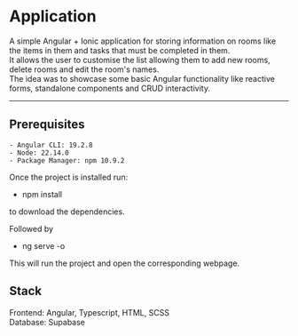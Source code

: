 # Application

A simple Angular + Ionic application for storing information on rooms like the items in them and tasks that must be completed in them.  
It allows the user to customise the list allowing them to add new rooms, delete rooms and edit the room's names.  
The idea was to showcase some basic Angular functionality like reactive forms, standalone components and CRUD interactivity.

---

## Prerequisites
	- Angular CLI: 19.2.8
	- Node: 22.14.0
	- Package Manager: npm 10.9.2

Once the project is installed run: 
  -  npm install

to download the dependencies.

Followed by 
 - ng serve -o

This will run the project and open the corresponding webpage.


## Stack
Frontend: Angular, Typescript, HTML, SCSS  
Database: Supabase
